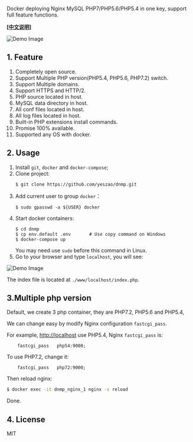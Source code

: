 Docker deploying Nginx MySQL PHP7/PHP5.6/PHP5.4 in one key, support full feature functions.

**[[中文说明]](README.md)**

![Demo Image](./dnmp.png)

## 1. Feature
1. Completely open source.
2. Support Multiple PHP version(PHP5.4, PHP5.6, PHP7.2) switch.
3. Support Multiple domains.
4. Support HTTPS and HTTP/2.
5. PHP source located in host.
6. MySQL data directory in host.
7. All conf files located in host.
8. All log files located in host.
9. Built-in PHP extensions install commands.
10. Promise 100% available.
11. Supported any OS with docker.

## 2. Usage
1. Install `git`, `docker` and `docker-compose`;
2. Clone project:
    ```
    $ git clone https://github.com/yeszao/dnmp.git
    ```
3. Add current user to group `docker`：
    ```
    $ sudo gpasswd -a ${USER} docker
    ```
4. Start docker containers:
    ```
    $ cd dnmp
    $ cp env.default .env       # Use copy command on Windows
    $ docker-compose up
    ```
    You may need use `sudo` before this command in Linux.
5. Go to your browser and type `localhost`, you will see:

![Demo Image](./snapshot.png)

The index file is located at `./www/localhost/index.php`.


## 3.Multiple php version
Default, we create 3 php container, they are PHP7.2, PHP5.6 and PHP5.4,

We can change easy by modify Nginx configuration `fastcgi_pass`.

For example, [http://localhost](http://localhost) use PHP5.4, Nginx `fastcgi_pass` is:
```
    fastcgi_pass   php54:9000;
```
To use PHP7.2, change it:
```
    fastcgi_pass   php72:9000;
```
Then reload nginx:
```bash
$ docker exec -it dnmp_nginx_1 nginx -s reload
```
Done.

## 4. License
MIT
